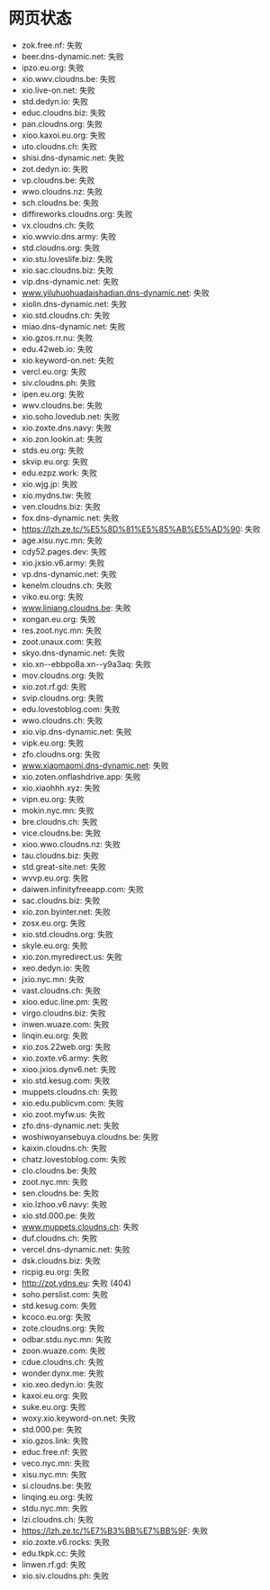 # 网页状态
- zok.free.nf: 失败
- beer.dns-dynamic.net: 失败
- ipzo.eu.org: 失败
- xio.wwv.cloudns.be: 失败
- xio.live-on.net: 失败
- std.dedyn.io: 失败
- educ.cloudns.biz: 失败
- pan.cloudns.org: 失败
- xioo.kaxoi.eu.org: 失败
- uto.cloudns.ch: 失败
- shisi.dns-dynamic.net: 失败
- zot.dedyn.io: 失败
- vp.cloudns.be: 失败
- wwo.cloudns.nz: 失败
- sch.cloudns.be: 失败
- diffireworks.cloudns.org: 失败
- vx.cloudns.ch: 失败
- xio.wwvio.dns.army: 失败
- std.cloudns.org: 失败
- xio.stu.loveslife.biz: 失败
- xio.sac.cloudns.biz: 失败
- vip.dns-dynamic.net: 失败
- www.yiluhuohuadaishadian.dns-dynamic.net: 失败
- xiolin.dns-dynamic.net: 失败
- xio.std.cloudns.ch: 失败
- miao.dns-dynamic.net: 失败
- xio.gzos.rr.nu: 失败
- edu.42web.io: 失败
- xio.keyword-on.net: 失败
- vercl.eu.org: 失败
- siv.cloudns.ph: 失败
- ipen.eu.org: 失败
- wwv.cloudns.be: 失败
- xio.soho.lovedub.net: 失败
- xio.zoxte.dns.navy: 失败
- xio.zon.lookin.at: 失败
- stds.eu.org: 失败
- skvip.eu.org: 失败
- edu.ezpz.work: 失败
- xio.wjg.jp: 失败
- xio.mydns.tw: 失败
- ven.cloudns.biz: 失败
- fox.dns-dynamic.net: 失败
- https://lzh.ze.tc/%E5%8D%81%E5%85%AB%E5%AD%90: 失败
- age.xisu.nyc.mn: 失败
- cdy52.pages.dev: 失败
- xio.jxsio.v6.army: 失败
- vp.dns-dynamic.net: 失败
- kenelm.cloudns.ch: 失败
- viko.eu.org: 失败
- www.liniang.cloudns.be: 失败
- xongan.eu.org: 失败
- res.zoot.nyc.mn: 失败
- zoot.unaux.com: 失败
- skyo.dns-dynamic.net: 失败
- xio.xn--ebbpo8a.xn--y9a3aq: 失败
- mov.cloudns.org: 失败
- xio.zot.rf.gd: 失败
- svip.cloudns.org: 失败
- edu.lovestoblog.com: 失败
- wwo.cloudns.ch: 失败
- xio.vip.dns-dynamic.net: 失败
- vipk.eu.org: 失败
- zfo.cloudns.org: 失败
- www.xiaomaomi.dns-dynamic.net: 失败
- xio.zoten.onflashdrive.app: 失败
- xio.xiaohhh.xyz: 失败
- vipn.eu.org: 失败
- mokin.nyc.mn: 失败
- bre.cloudns.ch: 失败
- vice.cloudns.be: 失败
- xioo.wwo.cloudns.nz: 失败
- tau.cloudns.biz: 失败
- std.great-site.net: 失败
- wvvp.eu.org: 失败
- daiwen.infinityfreeapp.com: 失败
- sac.cloudns.biz: 失败
- xio.zon.byinter.net: 失败
- zosx.eu.org: 失败
- xio.std.cloudns.org: 失败
- skyle.eu.org: 失败
- xio.zon.myredirect.us: 失败
- xeo.dedyn.io: 失败
- jxio.nyc.mn: 失败
- vast.cloudns.ch: 失败
- xioo.educ.line.pm: 失败
- virgo.cloudns.biz: 失败
- inwen.wuaze.com: 失败
- linqin.eu.org: 失败
- xio.zos.22web.org: 失败
- xio.zoxte.v6.army: 失败
- xioo.jxios.dynv6.net: 失败
- xio.std.kesug.com: 失败
- muppets.cloudns.ch: 失败
- xio.edu.publicvm.com: 失败
- xio.zoot.myfw.us: 失败
- zfo.dns-dynamic.net: 失败
- woshiwoyansebuya.cloudns.be: 失败
- kaixin.cloudns.ch: 失败
- chatz.lovestoblog.com: 失败
- clo.cloudns.be: 失败
- zoot.nyc.mn: 失败
- sen.cloudns.be: 失败
- xio.lzhoo.v6.navy: 失败
- xio.std.000.pe: 失败
- www.muppets.cloudns.ch: 失败
- duf.cloudns.ch: 失败
- vercel.dns-dynamic.net: 失败
- dsk.cloudns.biz: 失败
- ricpig.eu.org: 失败
- http://zot.ydns.eu: 失败 (404)
- soho.perslist.com: 失败
- std.kesug.com: 失败
- kcoco.eu.org: 失败
- zote.cloudns.org: 失败
- odbar.stdu.nyc.mn: 失败
- zoon.wuaze.com: 失败
- cdue.cloudns.ch: 失败
- wonder.dynx.me: 失败
- xio.xeo.dedyn.io: 失败
- kaxoi.eu.org: 失败
- suke.eu.org: 失败
- woxy.xio.keyword-on.net: 失败
- std.000.pe: 失败
- xio.gzos.link: 失败
- educ.free.nf: 失败
- veco.nyc.mn: 失败
- xisu.nyc.mn: 失败
- si.cloudns.be: 失败
- linqing.eu.org: 失败
- stdu.nyc.mn: 失败
- lzi.cloudns.ch: 失败
- https://lzh.ze.tc/%E7%B3%BB%E7%BB%9F: 失败
- xio.zoxte.v6.rocks: 失败
- edu.tkpk.cc: 失败
- linwen.rf.gd: 失败
- xio.siv.cloudns.ph: 失败
